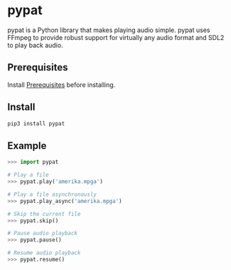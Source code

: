 # pypat
pypat is a Python library that makes playing audio simple. pypat uses FFmpeg to provide 
robust support for virtually any audio format and SDL2 to play back audio.

## Prerequisites
Install [Prerequisites](https://github.com/tnewman/pat#Prerequisites) before installing.

## Install
```bash
pip3 install pypat
```

## Example
```python
>>> import pypat

# Play a file
>>> pypat.play('amerika.mpga')

# Play a file asynchronously
>>> pypat.play_async('amerika.mpga')

# Skip the current file
>>> pypat.skip()

# Pause audio playback
>>> pypat.pause()

# Resume audio playback
>>> pypat.resume()
```
